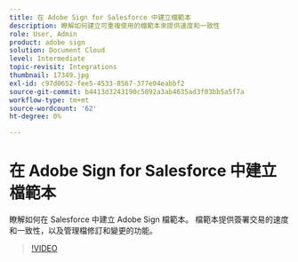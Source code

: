 ```yaml
---
title: 在 Adobe Sign for Salesforce 中建立檔範本
description: 瞭解如何建立可重複使用的檔範本來提供速度和一致性
role: User, Admin
product: adobe sign
solution: Document Cloud
level: Intermediate
topic-revisit: Integrations
thumbnail: 17349.jpg
exl-id: c97d0652-fee5-4533-8567-377e04eabbf2
source-git-commit: b4413d3243190c5892a3ab4635ad3f03bb5a5f7a
workflow-type: tm+mt
source-wordcount: '62'
ht-degree: 0%

---
```


# 在 Adobe Sign for Salesforce 中建立檔範本

瞭解如何在 Salesforce 中建立 Adobe Sign 檔範本。 檔範本提供簽署交易的速度和一致性，以及管理檔修訂和變更的功能。

>[!VIDEO](https://video.tv.adobe.com/v/17349?hidetitle=true)
